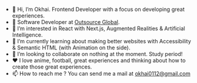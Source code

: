 - 👋 Hi, I’m Okhai. Frontend Developer with a focus on developing great experiences.
- 💼 Software Developer at [Outsource Global](https://www.outsourceglobal.com/).
- 👀 I’m interested in React with Next.js, Augmented Realities & Artificial Intelligence.
- 🌱 I’m currently learning about making better websites with Accessibility & Semantic HTML (with Animation on the side).
- 💞️ I’m looking to collaborate on nothing at the moment. Study period!
- ♥️ I love anime, football, great experiences and thinking about how to create those great experiences.
- 📫 How to reach me ? You can send me a mail at okhai0112@gmail.com

<!---
MomohNobert/MomohNobert is a ✨ special ✨ repository because its `README.md` (this file) appears on your GitHub profile.
You can click the Preview link to take a look at your changes.
--->

